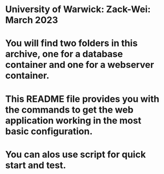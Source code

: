 # University of Warwick: Zack-Wei: March 2023

# You will find two folders in this archive, one for a database container and one for a webserver container.
# This README file provides you with the commands to get the web application working in the most basic configuration.
# You can alos use script for quick start and test.



